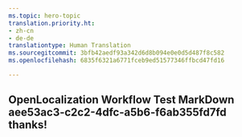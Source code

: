 ```yaml
---
ms.topic: hero-topic
translation.priority.ht:
- zh-cn
- de-de
translationtype: Human Translation
ms.sourcegitcommit: 3bfb42aedf93a342d6d8b094e0e0d5d487f8c582
ms.openlocfilehash: 6835f6321a6771fceb9ed51577346ffbcd47fd16

---
```

## OpenLocalization Workflow Test MarkDown aee53ac3-c2c2-4dfc-a5b6-f6ab355fd7fd thanks!



<!--HONumber=Dec16_HO1-->


